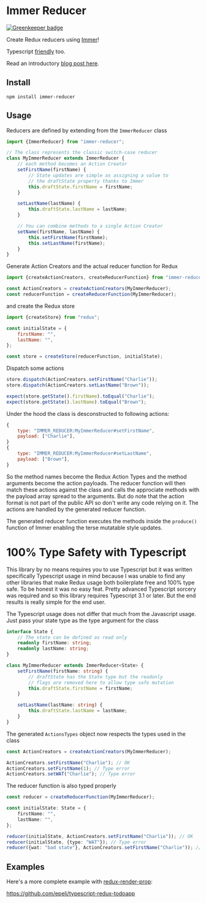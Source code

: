 # Immer Reducer

[![Greenkeeper badge](https://badges.greenkeeper.io/epeli/immer-reducer.svg)](https://greenkeeper.io/)

Create Redux reducers using [Immer](https://github.com/mweststrate/immer)!

Typescript [friendly](#100-type-safety-with-typescript) too.

Read an introductory [blog post here](https://medium.com/@esamatti/type-safe-boilerplate-free-redux-906844ec6325).

## Install

    npm install immer-reducer

## Usage

Reducers are defined by extending from the `ImmerReducer` class

```js
import {ImmerReducer} from "immer-reducer";

// The class represents the classic switch-case reducer
class MyImmerReducer extends ImmerReducer {
    // each method becomes an Action Creator
    setFirstName(firstName) {
        // State updates are simple as assigning a value to
        // the draftState property thanks to Immer
        this.draftState.firstName = firstName;
    }

    setLastName(lastName) {
        this.draftState.lastName = lastName;
    }

    // You can combine methods to a single Action Creator
    setName(firstName, lastName) {
        this.setFirstName(firstName);
        this.setLastName(firstName);
    }
}
```

Generate Action Creators and the actual reducer function for Redux

```js
import {createActionCreators, createReducerFunction} from "immer-reducer";

const ActionCreators = createActionCreators(MyImmerReducer);
const reducerFunction = createReducerFunction(MyImmerReducer);
```

and create the Redux store

```js
import {createStore} from "redux";

const initialState = {
    firstName: "",
    lastName: "",
};

const store = createStore(reducerFunction, initialState);
```

Dispatch some actions

```js
store.dispatch(ActionCreators.setFirstName("Charlie"));
store.dispatch(ActionCreators.setLastName("Brown"));

expect(store.getState().firstName).toEqual("Charlie");
expect(store.getState().lastName).toEqual("Brown");
```

Under the hood the class is desconstructed to following actions:

```js
{
    type: "IMMER_REDUCER:MyImmerReducer#setFirstName",
    payload: ["Charlie"],
}
{
    type: "IMMER_REDUCER:MyImmerReducer#setLastName",
    payload: ["Brown"],
}
```

So the method names become the Redux Action Types and the method arguments
become the action payloads. The reducer function will then match these
actions against the class and calls the approciate methods with the payload
array spread to the arguments. But do note that the action format is not part of
the public API so don't write any code relying on it. The actions are handled
by the generated reducer function.

The generated reducer function executes the methods inside the `produce()`
function of Immer enabling the terse mutatable style updates.

# 100% Type Safety with Typescript

This library by no means requires you to use Typescript but it was written
specifically Typescript usage in mind because I was unable to find any other
libraries that make Redux usage both boilerplate free and 100% type safe. To
be honest it was no easy feat. Pretty advanced Typescript sorcery was
required and so this library requires Typescript 3.1 or later. But the end
results is really simple for the end user.

The Typescript usage does not differ that much from the Javascript usage.
Just pass your state type as the type argument for the class

```ts
interface State {
    // The state can be defined as read only
    readonly firstName: string;
    readonly lastName: string;
}

class MyImmerReducer extends ImmerReducer<State> {
    setFirstName(firstName: string) {
        // draftState has the State type but the readonly
        // flags are removed here to allow type safe mutation
        this.draftState.firstName = firstName;
    }

    setLastName(lastName: string) {
        this.draftState.lastName = lastName;
    }
}
```

The generated `ActionsTypes` object now respects the types used in the class

```ts
const ActionCreators = createActionCreators(MyImmerReducer);

ActionCreators.setFirstName("Charlie"); // OK
ActionCreators.setFirstName(1); // Type error
ActionCreators.setWAT("Charlie"); // Type error
```

The reducer function is also typed properly

```ts
const reducer = createReducerFunction(MyImmerReducer);

const initialState: State = {
    firstName: "",
    lastName: "",
};

reducer(initialState, ActionCreators.setFirstName("Charlie")); // OK
reducer(initialState, {type: "WAT"}); // Type error
reducer({wat: "bad state"}, ActionCreators.setFirstName("Charlie")); // Type error
```

## Examples

Here's a more complete example with [redux-render-prop](https://github.com/epeli/redux-render-prop):

<https://github.com/epeli/typescript-redux-todoapp>
